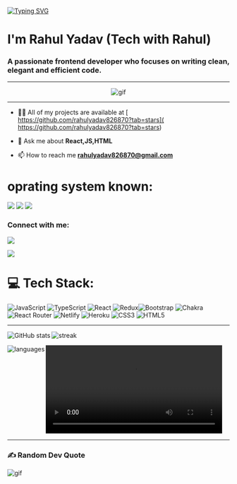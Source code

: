  [![Typing SVG](https://readme-typing-svg.demolab.com/?lines=Hello+👋;Wellcome+To+My+Github+Profile+🙏)](https://git.io/typing-svg)
<h1 > I'm Rahul Yadav (Tech with Rahul)</h1>
<h3>A passionate frontend developer who focuses on writing clean, elegant and efficient code.</h3>



<hr/>
<div align="center" >
 <img src="https://user-images.githubusercontent.com/103634544/206855910-ff29644d-437a-4f5b-bc53-4abae1bd9140.gif" alt="gif" />
</div>
<hr/>


- 👨‍💻 All of my projects are available at [ 
https://github.com/rahulyadav826870?tab=stars]( 
https://github.com/rahulyadav826870?tab=stars)

- 💬 Ask me about **React,JS,HTML**

- 📫 How to reach me **rahulyadav826870@gmail.com**


# oprating system known:
  <img src="https://img.shields.io/badge/Windows-0078D6?style=for-the-badge&logo=windows&logoColor=white">
  <img src="https://img.shields.io/badge/Ubuntu-E95420?style=for-the-badge&logo=ubuntu&logoColor=white">
  <img src="https://img.shields.io/badge/iOS-000000?style=for-the-badge&logo=ios&logoColor=white">

 
<h3 align="left">Connect with me:</h3>
<p align="left">

<a href="https://www.linkedin.com/in/rahul-yadav-200a7b176/" target="_blank"><img align="center" src="https://img.shields.io/badge/LinkedIn-0077B5?style=for-the-badge&logo=linkedin&logoColor=white"   /></a>

<a href="https://github.com/rahulyadav826870" target="_blank"><img align="center" src=" https://img.shields.io/badge/GitHub-100000?style=for-the-badge&logo=github&logoColor=white" /></a>
  

 
 
</p>

# 💻 Tech Stack:
![JavaScript](https://img.shields.io/badge/javascript-%23323330.svg?style=plastic&logo=javascript&logoColor=%23F7DF1E) ![TypeScript](https://img.shields.io/badge/typescript-%23007ACC.svg?style=plastic&logo=typescript&logoColor=white) ![React](https://img.shields.io/badge/react-%2320232a.svg?style=plastic&logo=react&logoColor=%2361DAFB) ![Redux](https://img.shields.io/badge/redux-%23593d88.svg?style=plastic&logo=redux&logoColor=white)![Bootstrap](https://img.shields.io/badge/bootstrap-%23563D7C.svg?style=plastic&logo=bootstrap&logoColor=white) ![Chakra](https://img.shields.io/badge/chakra-%234ED1C5.svg?style=plastic&logo=chakraui&logoColor=white) ![React Router](https://img.shields.io/badge/React_Router-CA4245?style=plastic&logo=react-router&logoColor=white) ![Netlify](https://img.shields.io/badge/netlify-%23000000.svg?style=plastic&logo=netlify&logoColor=#00C7B7) ![Heroku](https://img.shields.io/badge/heroku-%23430098.svg?style=plastic&logo=heroku&logoColor=white) ![CSS3](https://img.shields.io/badge/css3-%231572B6.svg?style=plastic&logo=css3&logoColor=white) ![HTML5](https://img.shields.io/badge/html5-%23E34F26.svg?style=plastic&logo=html5&logoColor=white)
<hr/>

<p><img align="left" color="black" margin-bottom="10px" src="https://github-readme-stats.vercel.app/api?username=rahulyadav826870&theme=dark&hide_border=false&include_all_commits=false&count_private=false" alt="GitHub stats" /></p>

<p>&nbsp;<img align="left" marginBottom="10px" src="https://github-readme-streak-stats.herokuapp.com/?user=rahulyadav826870&theme=dark&hide_border=false" alt="streak" /></p>

<p><img align="left" margin-bottom="10px" src="https://github-readme-stats.vercel.app/api/top-langs/?username=rahulyadav826870&theme=dark&hide_border=false&include_all_commits=false&count_private=false&layout=compact" alt="languages" /></p>

<video width="400" controls>
  <source src="https://github.com/rahulyadav826870" type="video/mp4">
  <source src="mov_bbb.ogg" type="video/ogg">
  Your browser does not support HTML video.
</video>

<hr/>

### ✍ Random Dev Quote
<div width="50px" >
 <img src="https://user-images.githubusercontent.com/103634544/206856269-e96d40e6-47a0-4995-872d-9ed2c62a4802.png" alt="gif" />
</div>


